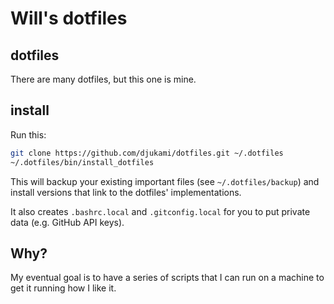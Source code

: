 # Will's dotfiles

## dotfiles

There are many dotfiles, but this one is mine.

## install

Run this:

```sh
git clone https://github.com/djukami/dotfiles.git ~/.dotfiles
~/.dotfiles/bin/install_dotfiles
```

This will backup your existing important files (see `~/.dotfiles/backup`) and install versions that link to the dotfiles' implementations.

It also creates `.bashrc.local` and `.gitconfig.local` for you to put private data (e.g. GitHub API keys).

## Why?

My eventual goal is to have a series of scripts that I can run on a machine to get it running how I like it.
